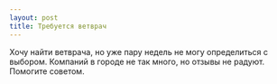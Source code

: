 ```yaml
---
layout: post 
title: Требуется ветврач 
--- 
```

Хочу найти ветврача, но уже пару недель не могу определиться с выбором. Компаний в городе не так много, но отзывы не радуют. Помогите советом.

